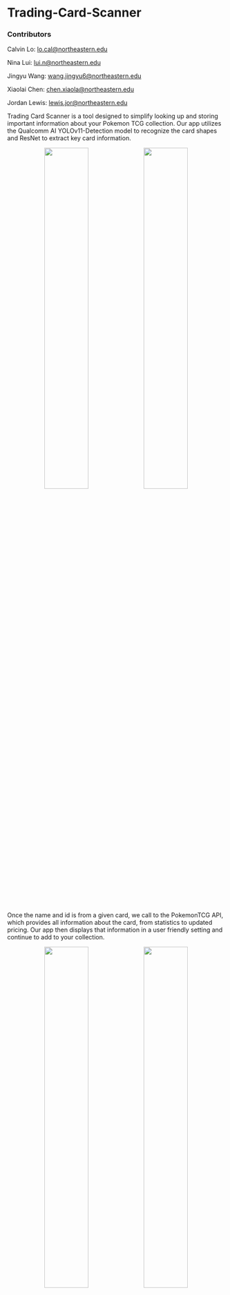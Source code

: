 # Trading-Card-Scanner

### Contributors

Calvin Lo: lo.cal@northeastern.edu

Nina Lui: lui.n@northeastern.edu

Jingyu Wang: wang.jingyu6@northeastern.edu

Xiaolai Chen: chen.xiaola@northeastern.edu

Jordan Lewis: lewis.jor@northeastern.edu

Trading Card Scanner is a tool designed to simplify looking up and storing important information about your Pokemon TCG collection. Our app utilizes the Qualcomm AI YOLOv11-Detection model to recognize the card shapes and ResNet to extract key card information.

<p align="center">
<img src="https://raw.githubusercontent.com/lo-calvin/Trading-Card-Scanner/refs/heads/main/res/readme%20images/cards_on_synthetic_background.png" width="45%">
<img src="https://raw.githubusercontent.com/lo-calvin/Trading-Card-Scanner/refs/heads/main/res/readme%20images/Recgonizing_card_shapes.png" width="45%">
</p>

Once the name and id is from a given card, we call to the PokemonTCG API, which provides all information about the card, from statistics to updated pricing. Our app then displays that information in a user friendly setting and continue to add to your collection.

<p align="center">
  <img src="https://raw.githubusercontent.com/lo-calvin/Trading-Card-Scanner/refs/heads/main/res/readme%20images/Predicting_pokemon_ids.png" width="45%">
  <img src="https://raw.githubusercontent.com/lo-calvin/Trading-Card-Scanner/refs/heads/main/res/readme%20images/Predicting_trainer_ids.png" width="45%">
</p>

## How to Run

### Create an environment and install dependencies

Ensure `python3.11` is installed for this project.

#### Create env Mac/Linux/WSL

```
$ python3 -m venv venv
$ . venv/bin/activate
$ pip install -r requirements.txt
```

### Initialize Database (assuming running from root directory Trading-Card-Scanner)

This will delete previous db and start fresh for now. It will create cards.db in Trading-Card-Scanner/src/backend/

```
python src/backend/init_db.py
```

### Running frontend

```
python -m streamlit run src/frontend/app.py
```

### Testing App on the Frontend

Once running, you will be able to see the home screen. Here you will have the option to 'Scan from camera' or 'Scan from file'. Either option will allow you to input an image of your cards to be scanned for your collection.

![alt text](https://raw.githubusercontent.com/lo-calvin/Trading-Card-Scanner/refs/heads/main/res/readme%20images/homepage.png)

Once scanned you will be able to select which cards are added to your database

![alt text](https://raw.githubusercontent.com/lo-calvin/Trading-Card-Scanner/refs/heads/main/res/readme%20images/scannedCards.png)

![alt text](https://raw.githubusercontent.com/lo-calvin/Trading-Card-Scanner/refs/heads/main/res/readme%20images/select%20scanned%20data.png)

After selecting your cards you can now view the pricing information under the collections tab

![alt text](https://raw.githubusercontent.com/lo-calvin/Trading-Card-Scanner/refs/heads/main/res/readme%20images/collection.png)
